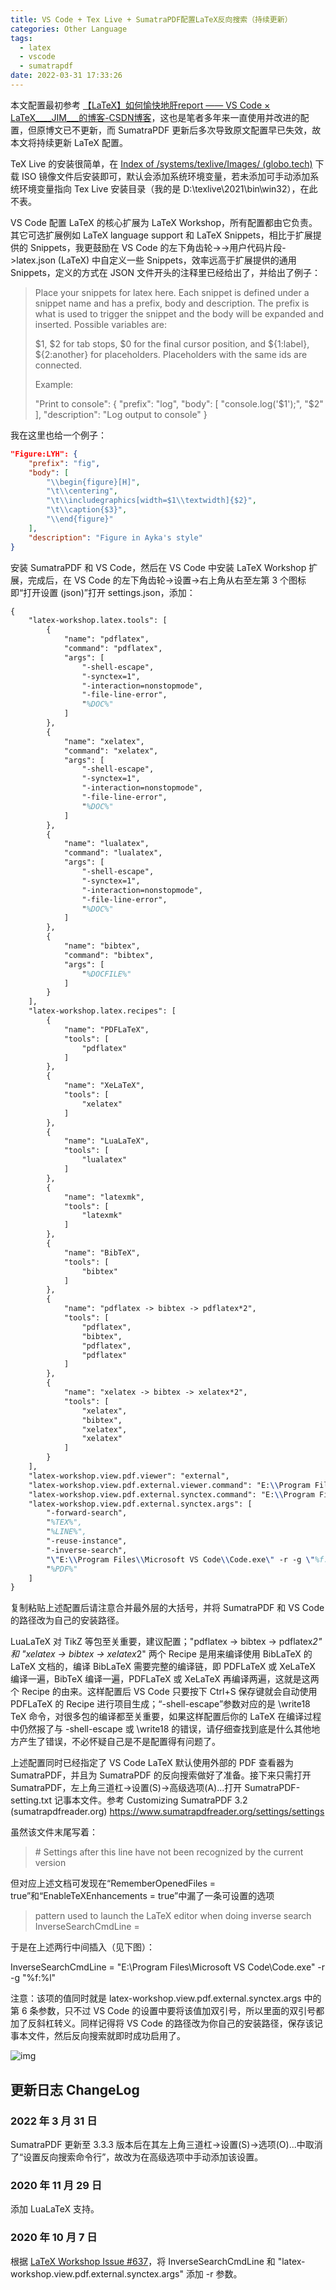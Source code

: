 ```yaml
---
title: VS Code + Tex Live + SumatraPDF配置LaTeX反向搜索（持续更新）
categories: Other Language
tags:
  - latex
  - vscode
  - sumatrapdf
date: 2022-03-31 17:33:26
---
```


本文配置最初参考 [【LaTeX】如何愉快地肝report —— VS Code × LaTeX____JIM___的博客-CSDN博客](https://blog.csdn.net/weixin_44009599/article/details/102842498)，这也是笔者多年来一直使用并改进的配置，但原博文已不更新，而 SumatraPDF 更新后多次导致原文配置早已失效，故本文将持续更新 LaTeX 配置。

TeX Live 的安装很简单，在 [Index of /systems/texlive/Images/ (globo.tech)](https://ctan.mirror.globo.tech/systems/texlive/Images/) 下载 ISO 镜像文件后安装即可，默认会添加系统环境变量，若未添加可手动添加系统环境变量指向 Tex Live 安装目录（我的是 D:\texlive\2021\bin\win32），在此不表。

VS Code 配置 LaTeX 的核心扩展为 LaTeX Workshop，所有配置都由它负责。其它可选扩展例如 LaTeX language support 和 LaTeX Snippets，相比于扩展提供的 Snippets，我更鼓励在 VS Code 的左下角齿轮->->用户代码片段->latex.json (LaTeX) 中自定义一些 Snippets，效率远高于扩展提供的通用 Snippets，定义的方式在 JSON 文件开头的注释里已经给出了，并给出了例子：

> Place your snippets for latex here. Each snippet is defined under a snippet name and has a prefix, body and description. The prefix is what is used to trigger the snippet and the body will be expanded and inserted. Possible variables are:
>
> \$1, \$2 for tab stops, \$0 for the final cursor position, and \${1:label}, ${2:another} for placeholders. Placeholders with the same ids are connected.
>
> Example:
>
> "Print to console": {
>     "prefix": "log",
>     "body": [
>         "console.log('$1');",
>         "$2"
>     ],
>     "description": "Log output to console"
> }

我在这里也给一个例子：

```json
"Figure:LYH": {
    "prefix": "fig",
	"body": [
		"\\begin{figure}[H]",
		"\t\\centering",
		"\t\\includegraphics[width=$1\\textwidth]{$2}",
		"\t\\caption{$3}",
		"\\end{figure}"
	],
	"description": "Figure in Ayka's style"
}
```


安装 SumatraPDF 和 VS Code，然后在 VS Code 中安装 LaTeX Workshop 扩展，完成后，在 VS Code 的左下角齿轮->设置->右上角从右至左第 3 个图标即“打开设置 (json)”打开 settings.json，添加：

```latex
{
    "latex-workshop.latex.tools": [
        {
            "name": "pdflatex",
            "command": "pdflatex",
            "args": [
                "-shell-escape",
                "-synctex=1",
                "-interaction=nonstopmode",
                "-file-line-error",
                "%DOC%"
            ]
        },
        {
            "name": "xelatex",
            "command": "xelatex",
            "args": [
                "-shell-escape",
                "-synctex=1",
                "-interaction=nonstopmode",
                "-file-line-error",
                "%DOC%"
            ]
        },
        {
            "name": "lualatex",
            "command": "lualatex",
            "args": [
                "-shell-escape",
                "-synctex=1",
                "-interaction=nonstopmode",
                "-file-line-error",
                "%DOC%"
            ]
        },
        {
            "name": "bibtex",
            "command": "bibtex",
            "args": [
                "%DOCFILE%"
            ]
        }
    ],
    "latex-workshop.latex.recipes": [
        {
            "name": "PDFLaTeX",
            "tools": [
                "pdflatex"
            ]
        },
        {
            "name": "XeLaTeX",
            "tools": [
                "xelatex"
            ]
        },
        {
            "name": "LuaLaTeX",
            "tools": [
                "lualatex"
            ]
        },
        {
            "name": "latexmk",
            "tools": [
                "latexmk"
            ]
        },
        {
            "name": "BibTeX",
            "tools": [
                "bibtex"
            ]
        },
        {
            "name": "pdflatex -> bibtex -> pdflatex*2",
            "tools": [
                "pdflatex",
                "bibtex",
                "pdflatex",
                "pdflatex"
            ]
        },
        {
            "name": "xelatex -> bibtex -> xelatex*2",
            "tools": [
                "xelatex",
                "bibtex",
                "xelatex",
                "xelatex"
            ]
        }
    ],
    "latex-workshop.view.pdf.viewer": "external",
    "latex-workshop.view.pdf.external.viewer.command": "E:\\Program Files\\SumatraPDF\\SumatraPDF.exe",
    "latex-workshop.view.pdf.external.synctex.command": "E:\\Program Files\\SumatraPDF\\SumatraPDF.exe",
    "latex-workshop.view.pdf.external.synctex.args": [
        "-forward-search",
        "%TEX%",
        "%LINE%",
        "-reuse-instance",
        "-inverse-search",
        "\"E:\\Program Files\\Microsoft VS Code\\Code.exe\" -r -g \"%f:%l\"",
        "%PDF%"
    ]
}
```

复制粘贴上述配置后请注意合并最外层的大括号，并将 SumatraPDF 和 VS Code 的路径改为自己的安装路径。

LuaLaTeX 对 TikZ 等包至关重要，建议配置；"pdflatex -> bibtex -> pdflatex*2" 和 "xelatex -> bibtex -> xelatex*2" 两个 Recipe 是用来编译使用 BibLaTeX 的 LaTeX 文档的，编译 BibLaTeX 需要完整的编译链，即 PDFLaTeX 或 XeLaTeX 编译一遍，BibTeX 编译一遍，PDFLaTeX 或 XeLaTeX 再编译两遍，这就是这两个 Recipe 的由来。这样配置后 VS Code 只要按下 Ctrl+S 保存键就会自动使用 PDFLaTeX 的 Recipe 进行项目生成；“-shell-escape”参数对应的是 \write18 TeX 命令，对很多包的编译都至关重要，如果这样配置后你的 LaTeX 在编译过程中仍然报了与 -shell-escape 或 \write18 的错误，请仔细查找到底是什么其他地方产生了错误，不必怀疑自己是不是配置得有问题了。

上述配置同时已经指定了 VS Code LaTeX 默认使用外部的 PDF 查看器为 SumatraPDF，并且为 SumatraPDF 的反向搜索做好了准备。接下来只需打开 SumatraPDF，左上角三道杠->设置(S)->高级选项(A)...打开 SumatraPDF-setting.txt 记事本文件。参考
Customizing SumatraPDF 3.2 (sumatrapdfreader.org)
https://www.sumatrapdfreader.org/settings/settings

虽然该文件末尾写着：

> \# Settings after this line have not been recognized by the current version

但对应上述文档可发现在“RememberOpenedFiles = true”和“EnableTeXEnhancements = true”中漏了一条可设置的选项

> pattern used to launch the LaTeX editor when doing inverse search
> InverseSearchCmdLine =

于是在上述两行中间插入（见下图）：

InverseSearchCmdLine = "E:\\Program Files\\Microsoft VS Code\\Code.exe" -r -g "%f:%l"

注意：该项的值同时就是 latex-workshop.view.pdf.external.synctex.args 中的第 6 条参数，只不过 VS Code 的设置中要将该值加双引号，所以里面的双引号都加了反斜杠转义。同样记得将 VS Code 的路径改为你自己的安装路径，保存该记事本文件，然后反向搜索就即时成功启用了。

![img](2022-03/72d79e9872b8479c8e193b28d11c3c95.png)

## 更新日志 ChangeLog

### 2022 年 3 月 31 日

SumatraPDF 更新至 3.3.3 版本后在其左上角三道杠->设置(S)->选项(O)...中取消了“设置反向搜索命令行”，故改为在高级选项中手动添加该设置。

### 2020 年 11 月 29 日

添加 LuaLaTeX 支持。

### 2020 年 10 月 7 日

根据 [LaTeX Workshop Issue #637](https://github.com/James-Yu/LaTeX-Workshop/issues/637)，将 InverseSearchCmdLine 和 "latex-workshop.view.pdf.external.synctex.args" 添加 -r 参数。
